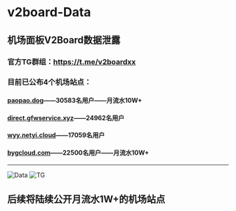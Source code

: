 # v2board-Data

## 机场面板V2Board数据泄露

### 官方TG群组：https://t.me/v2boardxx<br>
### 目前已公布4个机场站点：<br>
#### [paopao.dog](https://www.paopao.dog/)——30583名用户——月流水10W+<br>
#### [direct.gfwservice.xyz]( http://direct.gfwservice.xyz/)——24962名用户<br>
#### [wyy.netyi.cloud]( https://wyy.netyi.cloud/)——17059名用户<br>
#### [bygcloud.com]( https://bygcloud.com/)——22500名用户——月流水10W+<br>

---

![Data](https://s1.locimg.com/2022/12/15/248896cc7a295.png)
![TG](https://s1.locimg.com/2022/12/15/0f228fef39160.png)

## 后续将陆续公开月流水1W+的机场站点
